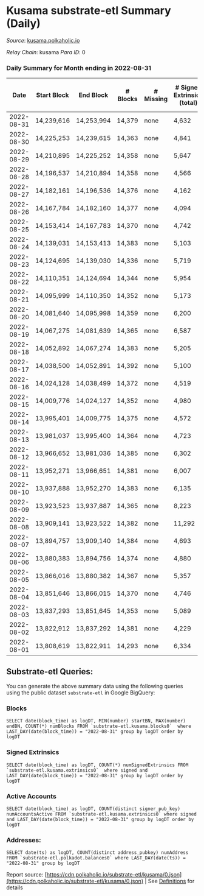 # Kusama substrate-etl Summary (Daily)

_Source_: [kusama.polkaholic.io](https://kusama.polkaholic.io)

*Relay Chain*: kusama
*Para ID*: 0



### Daily Summary for Month ending in 2022-08-31


| Date | Start Block | End Block | # Blocks | # Missing | # Signed Extrinsics (total) | # Active Accounts | # Addresses with Balances | # Events | # Transfers | # XCM Transfers In | # XCM Transfers Out |
| ---- | ----------- | --------- | -------- | --------- | --------------------------- | ----------------- | ------------------------- | -------- | ----------- | ------------------ | ------------------- |
| 2022-08-31 | 14,239,616 | 14,253,994 | 14,379 | none  | 4,632 | 1,303 | 266,043 | 724,451 | 1,459 ($3,660,216.19) | 130 ($151,872.33) | 169 ($148,296.21) |
| 2022-08-30 | 14,225,253 | 14,239,615 | 14,363 | none  | 4,841 | 1,655 |  | 608,231 | 1,547 ($8,015,593.02) | 145 ($223,547.02) | 145 ($148,788.84) |
| 2022-08-29 | 14,210,895 | 14,225,252 | 14,358 | none  | 5,647 | 1,807 |  | 635,599 | 1,940 ($2,803,521.80) | 153 ($348,214.26) | 152 ($193,264.28) |
| 2022-08-28 | 14,196,537 | 14,210,894 | 14,358 | none  | 4,566 | 1,077 |  | 620,779 | 1,135 ($2,370,994.34) | 81 ($113,613.00) | 110 ($88,102.24) |
| 2022-08-27 | 14,182,161 | 14,196,536 | 14,376 | none  | 4,162 | 1,324 |  | 618,334 | 1,146 ($11,742,486.34) | 124 ($321,521.29) | 132 ($419,468.64) |
| 2022-08-26 | 14,167,784 | 14,182,160 | 14,377 | none  | 4,094 | 1,229 | 265,467 | 619,992 | 1,520 ($5,007,549.23) | 145 ($314,674.30) | 140 ($186,930.13) |
| 2022-08-25 | 14,153,414 | 14,167,783 | 14,370 | none  | 4,742 | 1,402 | 265,360 | 612,992 | 1,361 ($3,881,513.19) | 114 ($654,030.00) | 136 ($359,224.98) |
| 2022-08-24 | 14,139,031 | 14,153,413 | 14,383 | none  | 5,103 | 1,547 | 265,255 | 605,095 | 1,442 ($4,356,175.83) | 115 ($299,084.32) | 125 ($235,403.94) |
| 2022-08-23 | 14,124,695 | 14,139,030 | 14,336 | none  | 5,719 | 1,442 | 265,146 | 604,412 | 1,505 ($5,640,925.34) | 147 ($170,848.40) | 155 ($289,042.04) |
| 2022-08-22 | 14,110,351 | 14,124,694 | 14,344 | none  | 5,954 | 1,810 | 265,035 | 634,980 | 1,827 ($3,432,096.51) | 152 ($393,154.11) | 167 ($819,296.75) |
| 2022-08-21 | 14,095,999 | 14,110,350 | 14,352 | none  | 5,173 | 1,220 |  | 646,457 | 1,428 ($1,966,901.68) | 182 ($325,648.17) | 221 ($561,189.29) |
| 2022-08-20 | 14,081,640 | 14,095,998 | 14,359 | none  | 6,200 | 1,401 | 264,867 | 609,581 | 1,576 ($3,623,805.89) | 97 ($119,385.89) | 132 ($418,760.26) |
| 2022-08-19 | 14,067,275 | 14,081,639 | 14,365 | none  | 6,587 | 1,786 |  | 599,389 | 1,829 ($13,567,483.16) | 174 ($462,594.91) | 238 ($719,015.44) |
| 2022-08-18 | 14,052,892 | 14,067,274 | 14,383 | none  | 5,205 | 1,518 |  | 638,612 | 1,505 ($3,393,599.88) | 171 ($564,288.58) | 215 ($673,838.08) |
| 2022-08-17 | 14,038,500 | 14,052,891 | 14,392 | none  | 5,100 | 1,506 |  | 592,986 | 1,492 ($2,737,163.86) | 147 ($566,221.08) | 169 ($356,711.03) |
| 2022-08-16 | 14,024,128 | 14,038,499 | 14,372 | none  | 4,519 | 1,550 |  | 604,453 | 1,386 ($4,579,128.01) | 129 ($219,795.26) | 175 ($203,948.77) |
| 2022-08-15 | 14,009,776 | 14,024,127 | 14,352 | none  | 4,980 | 1,699 |  | 597,364 | 1,432 ($3,588,762.43) | 167 ($302,491.31) | 152 ($209,391.23) |
| 2022-08-14 | 13,995,401 | 14,009,775 | 14,375 | none  | 4,572 | 1,557 |  | 618,386 | 1,854 ($4,353,270.69) | 292 ($638,678.81) | 291 ($778,476.13) |
| 2022-08-13 | 13,981,037 | 13,995,400 | 14,364 | none  | 4,723 | 1,396 |  | 589,072 | 1,474 ($2,514,369.12) | 147 ($227,757.84) | 224 ($489,516.62) |
| 2022-08-12 | 13,966,652 | 13,981,036 | 14,385 | none  | 6,302 | 2,044 |  | 611,399 | 2,011 ($3,476,124.95) | 146 ($183,402.54) | 316 ($335,618.37) |
| 2022-08-11 | 13,952,271 | 13,966,651 | 14,381 | none  | 6,007 | 2,167 |  | 602,111 | 2,560 ($32,686,709.78) | 228 ($319,152.35) | 506 ($4,061,332.95) |
| 2022-08-10 | 13,937,888 | 13,952,270 | 14,383 | none  | 6,135 | 2,268 | 263,537 | 603,191 | 2,564 ($24,415,335.85) | 196 ($4,123,646.68) | 462 ($584,931.56) |
| 2022-08-09 | 13,923,523 | 13,937,887 | 14,365 | none  | 8,223 | 2,971 | 263,334 | 732,553 | 3,213 ($8,498,167.84) | 229 ($369,412.42) | 533 ($712,365.09) |
| 2022-08-08 | 13,909,141 | 13,923,522 | 14,382 | none  | 11,292 | 5,499 | 263,049 | 805,415 | 71,988 ($130,528,281.32) | 388 ($2,843,688.67) | 1,023 ($10,562,218.88) |
| 2022-08-07 | 13,894,757 | 13,909,140 | 14,384 | none  | 4,693 | 1,165 | 261,512 | 591,609 | 1,785 ($3,887,062.88) | 268 ($834,657.36) | 348 ($621,361.74) |
| 2022-08-06 | 13,880,383 | 13,894,756 | 14,374 | none  | 4,880 | 1,276 | 261,395 | 595,919 | 1,252 ($4,038,994.50) | 266 ($794,023.23) | 244 ($883,833.28) |
| 2022-08-05 | 13,866,016 | 13,880,382 | 14,367 | none  | 5,357 | 1,713 | 261,318 | 639,140 | 1,838 ($4,270,032.53) | 218 ($243,497.23) | 120 ($347,774.67) |
| 2022-08-04 | 13,851,646 | 13,866,015 | 14,370 | none  | 4,746 | 1,294 | 261,236 | 571,838 | 1,145 ($2,738,778.70) | 289 ($207,001.23) | 129 ($209,024.15) |
| 2022-08-03 | 13,837,293 | 13,851,645 | 14,353 | none  | 5,089 | 1,769 |  | 580,096 | 1,207 ($3,023,065.40) | 235 ($70,063.88) | 99 ($137,852.38) |
| 2022-08-02 | 13,822,912 | 13,837,292 | 14,381 | none  | 4,229 | 1,280 | 261,179 | 573,226 | 1,129 ($6,266,205.99) | 226 ($273,585.96) | 148 ($404,342.67) |
| 2022-08-01 | 13,808,619 | 13,822,911 | 14,293 | none  | 6,334 | 1,604 |  | 649,978 | 1,148 ($1,910,937.23) | 188 ($322,307.97) | 136 ($154,255.52) |

## Substrate-etl Queries:
You can generate the above summary data using the following queries using the public dataset `substrate-etl` in Google BigQuery:


### Blocks
```
SELECT date(block_time) as logDT, MIN(number) startBN, MAX(number) endBN, COUNT(*) numBlocks FROM `substrate-etl.kusama.blocks0`  where LAST_DAY(date(block_time)) = "2022-08-31" group by logDT order by logDT
```


### Signed Extrinsics
```
SELECT date(block_time) as logDT, COUNT(*) numSignedExtrinsics FROM `substrate-etl.kusama.extrinsics0`  where signed and LAST_DAY(date(block_time)) = "2022-08-31" group by logDT order by logDT
```


### Active Accounts
```
SELECT date(block_time) as logDT, COUNT(distinct signer_pub_key) numAccountsActive FROM `substrate-etl.kusama.extrinsics0` where signed and LAST_DAY(date(block_time)) = "2022-08-31" group by logDT order by logDT
```


### Addresses:
```
SELECT date(ts) as logDT, COUNT(distinct address_pubkey) numAddress FROM `substrate-etl.polkadot.balances0` where LAST_DAY(date(ts)) = "2022-08-31" group by logDT
```



Report source: [https://cdn.polkaholic.io/substrate-etl/kusama/0.json](https://cdn.polkaholic.io/substrate-etl/kusama/0.json) | See [Definitions](/DEFINITIONS.md) for details
